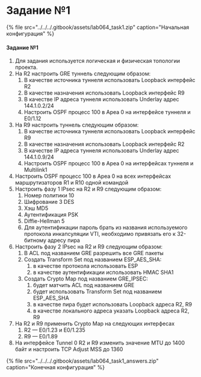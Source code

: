 # Задание №1

{% file src="../../../.gitbook/assets/lab064\_task1.zip" caption="Начальная конфигурация" %}

#### Задание №1

1. Для задания используется логическая и физическая топологии проекта.
2. На R2 настроить GRE туннель следующим образом:
   1. В качестве источника туннеля использовать Loopback интерфейс R2
   2. В качестве назначения использовать Loopback интерфейс R9
   3. В качестве IP адреса туннеля использовать Underlay адрес 144.1.0.2/24
   4. Настроить OSPF процесс 100 в Ареа 0 на интерфейсе туннеля и E0/1.12
3. На R9 настроить туннель следующим образом:
   1. В качестве источника туннеля использовать Loopback интерфейс R9
   2. В качестве назначения использовать Loopback интерфейс R2
   3. В качестве IP адреса туннеля использовать Underlay адрес 144.1.0.9/24
   4. Настроить OSPF процесс 100 в Ареа 0 на интерфейсах туннеля и Multilink1
4. Настроить OSPF процесс 100 в Ареа 0 на всех интерфейсах маршрутизаторов R1 и R10 одной командой
5. Настроить фазу 1 IPsec на R2 и R9 следующим образом:
   1. Номер политики 10
   2. Шифрование 3 DES
   3. Хэш MD5
   4. Аутентификация PSK
   5. Diffie-Hellman 5
   6. Для аутентификации пароль брать из названия используемого протокола инкапсуляции VTI, необходимо привязать его к 32-битному адресу пира
6. Настроить фазу 2 IPsec на R2 и R9 следующим образом:
   1. В ACL под названием GRE разрешить все GRE пакеты
   2. Создать Transform Set под названием ESP\_AES\_SHA:
      1. в качестве протокола использовать ESP
      2. в качестве аутентификации использовать HMAC SHA1
   3. Создать Crypto Map под названием GRE\_IPSEC:
      1. будет матчить ACL под названием GRE
      2. будет использовать Transform Set под названием ESP\_AES\_SHA
      3. в качестве пира будет использовать Loopback адреса R2, R9
      4. в качестве локального адреса указать Loopback адреса R2, R9
7. На R2 и R9 применить Crypto Map на следующих интерфесах
   1. R2 — E0/1.23 и E0/1.235
   2. R9 — E0/1.89
8. На интерфейсе Tunnel 0 R2 и R9 изменить значение MTU до 1400 байт и настроить TCP Adjust MSS до 1360

{% file src="../../../.gitbook/assets/lab064\_task1\_answers.zip" caption="Конечная конфигурация" %}

